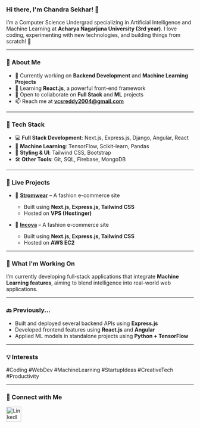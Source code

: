 ### Hi there, I'm Chandra Sekhar! 👋

I’m a Computer Science Undergrad specializing in Artificial Intelligence and Machine Learning at **Acharya Nagarjuna University (3rd year)**. I love coding, experimenting with new technologies, and building things from scratch! 🚀

---

### 🌟 About Me
- 🔭 Currently working on **Backend Development** and **Machine Learning Projects**
- 🌱 Learning **React.js**, a powerful front-end framework
- 👯 Open to collaborate on **Full Stack** and **ML** projects
- 📫 Reach me at **vcsreddy2004@gmail.com**

---

### 🧠 Tech Stack
- 💻 **Full Stack Development**: Next.js, Express.js, Django, Angular, React
- 🧠 **Machine Learning**: TensorFlow, Scikit-learn, Pandas
- 🎨 **Styling & UI**: Tailwind CSS, Bootstrap
- 🛠️ **Other Tools**: Git, SQL, Firebase, MongoDB

---

### 🚀 Live Projects
- 🧢 [**Stromwear**](https://www.stromwear.in) – A fashion e-commerce site  
  - Built using **Next.js, Express.js, Tailwind CSS**  
  - Hosted on **VPS (Hostinger)**

- 💼 [**Incova**](https://www.incova.in) – A fashion e-commerce site    
  - Built using **Next.js, Express.js, Tailwind CSS**  
  - Hosted on **AWS EC2**

---

### 🧪 What I'm Working On
I’m currently developing full-stack applications that integrate **Machine Learning features**, aiming to blend intelligence into real-world web applications.

---

### 🔙 Previously...
- Built and deployed several backend APIs using **Express.js**
- Developed frontend features using **React.js** and **Angular**
- Applied ML models in standalone projects using **Python + TensorFlow**

---

### 💡 Interests
#Coding #WebDev #MachineLearning #StartupIdeas #CreativeTech #Productivity

---

### 🤝 Connect with Me
<a href="https://www.linkedin.com/in/venna-chandra-sekhar-reddy-7251b9330/" target="_blank" rel="noopener noreferrer"><img src="https://i.imgur.com/kF9HMpz.png" width="40" height="40" title="LinkedIn" /></a>
